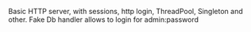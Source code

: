 Basic HTTP server, with sessions, http login, ThreadPool, Singleton and other.
Fake Db handler allows to login for admin:password
